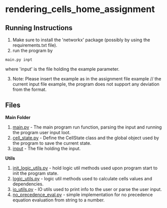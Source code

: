# rendering_cells_home_assignment

## Running Instructions
1. Make sure to install the 'networkx' package (possibly by using the requirements.txt file).
2. run the program by 

```
main.py inpt
```
where 'input' is the file holding the example parameter.

3. Note: Please insert the example as in the assignment file example // the current input file example, the program does not support
    any deviation from the format.
    
## Files

**Main Folder**
1. [main.py](main.py) - The main program run function, parsing the input and running the program user input loot.
2. [cell_state.py](cell_state.py) - Define the CellState class and the global object used by the program to save the current state.
3. [input](input) - The file holding the input.

**Utils**
1. [init_logic_utils.py](/utils/init_logic_utils.py) - hold logic util methods used upon program start to init the program state.
2. [logic_utils.py](/utils/logic_utils.py) - logic util methods used to calculate cells values and dependencies.
3. [io_utils.py](/utils/io_utils.py) - IO utils used to print info to the user or parse the user input.
4. [no_precedence_eval.py](/utils/no_precedence_eval.py) - simple implementation for no precedence equation evaluation from string to a number.



